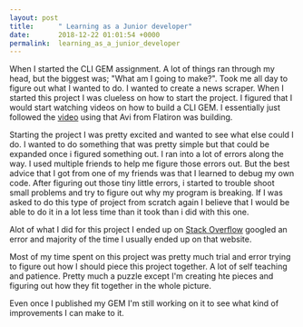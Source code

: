 ```yaml
---
layout: post
title:      " Learning as a Junior developer"
date:       2018-12-22 01:01:54 +0000
permalink:  learning_as_a_junior_developer
---
```



When I started the CLI GEM assignment. A lot of things ran through my head, but the biggest was; "What am I going to make?". Took me all day to figure out what I wanted to do. I wanted to create a news scraper. When I started this project I was clueless on how to start the project. I figured that I would start watching videos on how to build a CLI GEM. I essentially just followed the [video](https://www.youtube.com/watch?v=_lDExWIhYKI) using that Avi from Flatiron was building. 


Starting the project I was pretty excited and wanted to see what else could I do. I wanted to do something that was pretty simple but that could be expanded once i figured something out. I ran into a lot of errors along the way. I used multiple friends to help me figure those errors out. But the best advice that I got from one of my friends was that I learned to debug my own code. After figuring out those tiny little errors, i started to trouble shoot small problems and try to figure out why my program is breaking. If I was asked to do this type of project from scratch again I believe that I would be able to do it in a lot less time than it took than i did with this one. 


Alot of what I did for this project I ended up on [Stack Overflow](https://stackoverflow.com/) googled an error and majority of the time I usually ended up on that website. 


Most of my time spent on this project was pretty much trial and error trying to figure out how I should piece this project together.  A lot of self teaching and patience. Pretty much a puzzle except I'm creating hte pieces and figuring out how they fit together in the whole picture. 


Even once I published my GEM I'm still working on it to see what kind of improvements I can make to it. 
